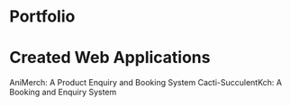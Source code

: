 # Portfolio
Created Web Applications
=========================

AniMerch: A Product Enquiry and Booking System
Cacti-SucculentKch: A Booking and Enquiry System
